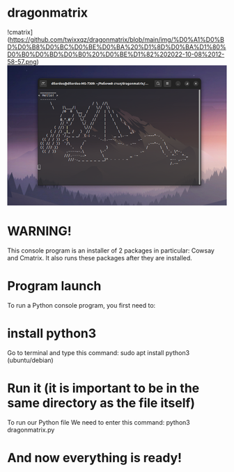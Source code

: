 # dragonmatrix

!cmatrix](https://github.com/twixxqz/dragonmatrix/blob/main/img/%D0%A1%D0%BD%D0%B8%D0%BC%D0%BE%D0%BA%20%D1%8D%D0%BA%D1%80%D0%B0%D0%BD%D0%B0%20%D0%BE%D1%82%202022-10-08%2012-58-57.png)
![cowsay](https://github.com/twixxqz/dragonmatrix/blob/main/img/%D0%A1%D0%BD%D0%B8%D0%BC%D0%BE%D0%BA%20%D1%8D%D0%BA%D1%80%D0%B0%D0%BD%D0%B0%20%D0%BE%D1%82%202022-10-08%2012-59-16.png)

# WARNING!
This console program is an installer of 2 packages
in particular: Cowsay and Cmatrix.
It also runs these packages after they are installed.

# Program launch

To run a Python console program, you first need to:
# install python3
Go to terminal and type this command:
sudo apt install python3 (ubuntu/debian)
# Run it (it is important to be in the same directory as the file itself)
To run our Python file
We need to enter this command:
python3 dragonmatrix.py

# And now everything is ready!
